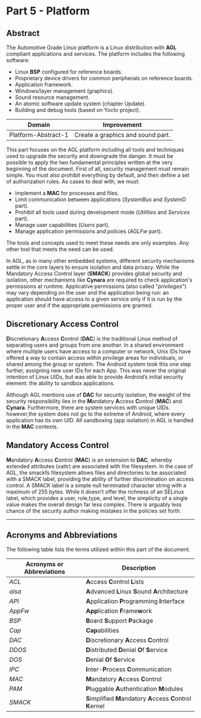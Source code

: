 # Part 5 - Platform

## Abstract

The Automotive Grade Linux platform is a Linux distribution with **AGL** compliant applications and services.
The platform includes the following software:

- Linux **BSP** configured for reference boards.
- Proprietary device drivers for common peripherals on reference boards.
- Application framework.
- Windows/layer management (graphics).
- Sound resource management.
- An atomic software update system (chapter Update).
- Building and debug tools (based on Yocto project).

<!-- section-todo -->

Domain              | Improvement
------------------- | --------------------------------
Platform-Abstract-1 | Create a graphics and sound part.

<!-- end-section-todo -->

This part focuses on the AGL platform including all tools and techniques used to
upgrade the security and downgrade the danger. It must be possible to apply the
two fundamental principles written at the very beginning of the document. First
of all, security management must remain simple. You must also prohibit
everything by default, and then define a set of authorization rules. As cases
to deal with, we must:

- Implement a **MAC** for processes and files.
- Limit communication between applications (_SystemBus_ and _SystemD_ part).
- Prohibit all tools used during development mode (_Utilities_ and _Services_ part).
- Manage user capabilities (_Users_ part).
- Manage application permissions and policies (_AGLFw_ part).

<!-- section-note -->

The tools and concepts used to meet these needs are only examples.
Any other tool that meets the need can be used.

<!-- end-section-note -->

In AGL, as in many other embedded systems, different security mechanisms settle
in the core layers to ensure isolation and data privacy. While the Mandatory
Access Control layer (**SMACK**) provides global security and isolation, other
mechanisms like **Cynara** are required to check application's permissions at
runtime. Applicative permissions (also called "_privileges_") may vary depending
on the user and the application being run: an application should have access to
a given service only if it is run by the proper user and if the appropriate
permissions are granted.

## Discretionary Access Control

**D**iscretionary **A**ccess **C**ontrol (**DAC**) is the traditional Linux method of separating
users and groups from one another. In a shared environment where multiple users
have access to a computer or network, Unix IDs have offered a way to contain access
within privilege areas for individuals, or shared among the group or system.
The Android system took this one step further, assigning new user IDs for each App.
This was never the original intention of Linux UIDs, but was able to provide
Android’s initial security element: the ability to sandbox applications.

Although AGL mentions use of **DAC** for security isolation, the weight of the
security responsibility lies in the **M**andatory **A**ccess **C**ontrol (**MAC**) and **Cynara**.
Furthermore, there are system services with unique UIDs. however,the system
does not go to the extreme of Android, where every application has its own UID.
All sandboxing (app isolation) in AGL is handled in the **MAC** contexts.

## Mandatory Access Control

**M**andatory **A**ccess **C**ontrol (**MAC**) is an extension to **DAC**,
whereby extended attributes (xattr) are associated with the filesystem.
In the case of AGL, the smackfs filesystem allows files and directories
to be associated with a SMACK label, providing the ability of further
discrimination on access control. A SMACK label is a simple null terminated
character string with a maximum of 255 bytes. While it doesn’t offer the
richness of an SELinux label, which provides a user, role,type, and level,
the simplicity of a single value makes the overall design far less complex.
There is arguably less chance of the security author making mistakes in the policies set forth.

--------------------------------------------------------------------------------

<!-- pagebreak -->

## Acronyms and Abbreviations

The following table lists the terms utilized within this part of the document.

Acronyms or Abbreviations | Description
------------------------- | --------------------------------------------------------------
_ACL_                     | **A**ccess **C**ontrol **L**ists
_alsa_                    | **A**dvanced **L**inux **S**ound **A**rchitecture
_API_                     | **A**pplication **P**rogramming **I**nterface
_AppFw_                   | **App**lication **F**rame**w**ork
_BSP_                     | **B**oard **S**upport **P**ackage
_Cap_                     | **Cap**abilities
_DAC_                     | **D**iscretionary **A**ccess **C**ontrol
_DDOS_                    | **D**istributed **D**enial **O**f **S**ervice
_DOS_                     | **D**enial **O**f **S**ervice
_IPC_                     | **I**nter-**P**rocess **C**ommunication
_MAC_                     | **M**andatory **A**ccess **C**ontrol
_PAM_                     | **P**luggable **A**uthentication **M**odules
_SMACK_                   | **S**implified **M**andatory **A**ccess **C**ontrol **K**ernel
